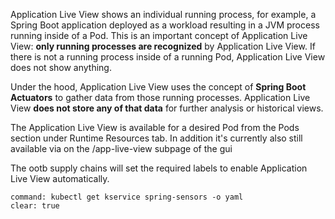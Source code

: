 Application Live View shows an individual running process, for example, a Spring Boot application deployed as a workload resulting in a JVM process running inside of a Pod. This is an important concept of Application Live View: **only running processes are recognized** by Application Live View. If there is not a running process inside of a running Pod, Application Live View does not show anything.

Under the hood, Application Live View uses the concept of **Spring Boot Actuators** to gather data from those running processes. 
Application Live View **does not store any of that data** for further analysis or historical views. 

The Application Live View is available for a desired Pod from the Pods section under Runtime Resources tab. In addition it's currently also still available via on the /app-live-view subpage of the gui

The ootb supply chains will set the required labels to enable Application Live View automatically.
```terminal:execute
command: kubectl get kservice spring-sensors -o yaml
clear: true
```